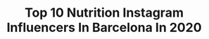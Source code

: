 ---
title: Top 10 Nutrition Instagram Influencers In Barcelona In 2020
description: >-
  Find top nutrition Instagram influencers in Barcelona in 2020. Most popular hashtags: #barcelona #training #workout #gym.
platform: Instagram
profiles:
  - username: "alejandrogarciaworld"
    fullname: >-
      Alejandro Garcia
    location: "Spain"
    followers: 75393
    engagement: 372
    commentsToLikes: 0.011325
    avatar: "https://scontent-ams4-1.cdninstagram.com/v/t51.2885-19/s320x320/91256103_650130049120466_4872812758644555776_n.jpg?_nc_ht=scontent-ams4-1.cdninstagram.com&_nc_ohc=P3JJQsS7DUUAX8whaIQ&oh=6d57f21f86aa473cba09fe007e570fbd&oe=5EB9608C"
    verified: false
    hashtags: "#happyweekend, #bodygoals, #beastmode, #fitnesslifestyle"
  - username: "sinmkp"
    fullname: >-
      sinmkp y con mascarilla
    location: "Spain"
    followers: 3007
    engagement: 1659
    commentsToLikes: 0.256724
    avatar: "https://scontent-amt2-1.cdninstagram.com/v/t51.2885-19/s320x320/32975843_168260193868330_2144153854344691712_n.jpg?_nc_ht=scontent-amt2-1.cdninstagram.com&_nc_ohc=5QHfp7fn7JEAX-CKZEk&oh=fdd1609341f287b96d62f29760c94869&oe=5EB6B733"
    verified: false
    hashtags: "#mascarillasfaciales, #irohanature, #twilly, #elemis"
  - username: "mouradtrainer"
    fullname: >-
      Entrenador Personal
    location: "Spain"
    followers: 18340
    engagement: 130
    commentsToLikes: 0.015868
    avatar: "https://scontent-lhr8-1.cdninstagram.com/v/t51.2885-19/s320x320/83779590_157439352352014_5747688611768172544_n.jpg?_nc_ht=scontent-lhr8-1.cdninstagram.com&_nc_ohc=fMzkhZFomy0AX9iNZsR&oh=e6ca2f9f1fe7b2c8c14dead232f958e5&oe=5EB92E23"
    verified: false
    hashtags: "#like, #onlinecoach, #workout, #gimnasio"
  - username: "joohnfit"
    fullname: >-
      JohnFit
    location: "Spain"
    followers: 11260
    engagement: 468
    commentsToLikes: 0.021552
    avatar: "https://scontent-lht6-1.cdninstagram.com/v/t51.2885-19/s320x320/71085475_636852383506128_5684816170364960768_n.jpg?_nc_ht=scontent-lht6-1.cdninstagram.com&_nc_ohc=bllqS3Qz5D0AX_P1NNi&oh=e16688d2cd405297979e16f90cc09ad4&oe=5EBB8B5A"
    verified: false
    hashtags: "#gold, #mensphysic, #arnoldclassic2018, #bodybuilding"
  - username: "carles_castillejo"
    fullname: >-
      Carles
    location: "Spain"
    followers: 32067
    engagement: 400
    commentsToLikes: 0.019302
    avatar: "https://scontent-lht6-1.cdninstagram.com/v/t51.2885-19/s320x320/29092533_208320346584190_2903134997147811840_n.jpg?_nc_ht=scontent-lht6-1.cdninstagram.com&_nc_ohc=2W6sxK1FeR4AX_8E2dv&oh=67ecfa57c26c685c4be13e7f1b8c04cc&oe=5EBA4CDA"
    verified: true
    hashtags: "#castinosepara, #castitraining, #athletics, #correr"
  - username: "tonibuenog"
    fullname: >-
      ToniBuenoG
    location: "Spain"
    followers: 7468
    engagement: 623
    commentsToLikes: 0.033625
    avatar: "https://scontent-lga3-1.cdninstagram.com/v/t51.2885-19/s320x320/80798397_2920243728044801_6400333042996477952_n.jpg?_nc_ht=scontent-lga3-1.cdninstagram.com&_nc_ohc=80Hkz3MLlMIAX8-crrt&oh=f3d03eaa7a20f322bc9a854d9a8cb193&oe=5EB7D378"
    verified: false
    hashtags: "#nutrition, #clinic, #master, #world"
  - username: "artfox_official"
    fullname: >-
      Art Fox
    location: "Spain"
    followers: 46937
    engagement: 560
    commentsToLikes: 0.115519
    avatar: "https://scontent-ams4-1.cdninstagram.com/v/t51.2885-19/s320x320/69292656_2440492372707780_8203127994781270016_n.jpg?_nc_ht=scontent-ams4-1.cdninstagram.com&_nc_ohc=o1P_pbxuQxgAX_4jMa5&oh=9bb4a2b042439c48507cc182ce6581a6&oe=5EBB12AA"
    verified: false
    hashtags: "#traveller, #travellers, #workout, #gymmotivation"
  - username: "mikebodegas"
    fullname: >-
      Michael Alexandre Bodegas
    location: "Spain"
    followers: 21405
    engagement: 690
    commentsToLikes: 0.012362
    avatar: "https://scontent-lhr8-1.cdninstagram.com/v/t51.2885-19/s320x320/67638365_348792782724773_1430647507444039680_n.jpg?_nc_ht=scontent-lhr8-1.cdninstagram.com&_nc_ohc=4hiIQ_kyYFgAX-KcOe9&oh=93475dd70fe03078f84e58d941b04542&oe=5EB9DEEE"
    verified: true
    hashtags: "#mambamentality, #mathis, #strivetobebetter, #plantbasedathlete"
  - username: "juanmariajimenez"
    fullname: >-
      Juan Maria Jimenez Llorens
    location: "Spain"
    followers: 18383
    engagement: 478
    commentsToLikes: 0.018929
    avatar: "https://scontent-ams4-1.cdninstagram.com/v/t51.2885-19/70263576_908736562843002_4249643854745042944_n.jpg?_nc_ht=scontent-ams4-1.cdninstagram.com&_nc_ohc=dHKOXhehwyAAX_86iB7&oh=0d9b268097c2f29d3d2a32d8ddba9bfa&oe=5EB2091D"
    verified: false
    hashtags: "#ciclisme, #velo, #trailrun, #everesting"
  - username: "blancanutri"
    fullname: >-
      B L A N C A nutricionista👩🏽‍⚕️
    location: "Spain"
    followers: 218880
    engagement: 353
    commentsToLikes: 0.064275
    avatar: "https://scontent-ams4-1.cdninstagram.com/v/t51.2885-19/s320x320/69223985_694805941033509_5941429247846383616_n.jpg?_nc_ht=scontent-ams4-1.cdninstagram.com&_nc_ohc=GL8_8MxLXWMAX8noPwL&oh=bc2cef5ce314c98889e26d19226b3f83&oe=5EB69BFF"
    verified: true
    hashtags: "#recetassaludables, #dieta, #ensalada, #merienda"
---